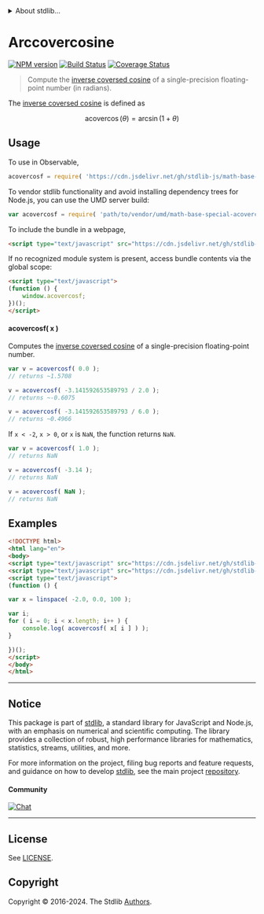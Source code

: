 <!--

@license Apache-2.0

Copyright (c) 2024 The Stdlib Authors.

Licensed under the Apache License, Version 2.0 (the "License");
you may not use this file except in compliance with the License.
You may obtain a copy of the License at

   http://www.apache.org/licenses/LICENSE-2.0

Unless required by applicable law or agreed to in writing, software
distributed under the License is distributed on an "AS IS" BASIS,
WITHOUT WARRANTIES OR CONDITIONS OF ANY KIND, either express or implied.
See the License for the specific language governing permissions and
limitations under the License.

-->


<details>
  <summary>
    About stdlib...
  </summary>
  <p>We believe in a future in which the web is a preferred environment for numerical computation. To help realize this future, we've built stdlib. stdlib is a standard library, with an emphasis on numerical and scientific computation, written in JavaScript (and C) for execution in browsers and in Node.js.</p>
  <p>The library is fully decomposable, being architected in such a way that you can swap out and mix and match APIs and functionality to cater to your exact preferences and use cases.</p>
  <p>When you use stdlib, you can be absolutely certain that you are using the most thorough, rigorous, well-written, studied, documented, tested, measured, and high-quality code out there.</p>
  <p>To join us in bringing numerical computing to the web, get started by checking us out on <a href="https://github.com/stdlib-js/stdlib">GitHub</a>, and please consider <a href="https://opencollective.com/stdlib">financially supporting stdlib</a>. We greatly appreciate your continued support!</p>
</details>

# Arccovercosine

[![NPM version][npm-image]][npm-url] [![Build Status][test-image]][test-url] [![Coverage Status][coverage-image]][coverage-url] <!-- [![dependencies][dependencies-image]][dependencies-url] -->

> Compute the [inverse coversed cosine][inverse-coversed-cosine] of a single-precision floating-point number (in radians).

<section class="intro">

The [inverse coversed cosine][inverse-coversed-cosine] is defined as

<!-- <equation class="equation" label="eq:arccovercosine" align="center" raw="\operatorname{acovercos}(\theta) = \arcsin(1+\theta)" alt="Inverse coversed cosine."> -->

```math
\mathop{\mathrm{acovercos}}(\theta) = \arcsin(1+\theta)
```

<!-- </equation> -->

</section>

<!-- /.intro -->



<section class="usage">

## Usage

To use in Observable,

```javascript
acovercosf = require( 'https://cdn.jsdelivr.net/gh/stdlib-js/math-base-special-acovercosf@umd/browser.js' )
```

To vendor stdlib functionality and avoid installing dependency trees for Node.js, you can use the UMD server build:

```javascript
var acovercosf = require( 'path/to/vendor/umd/math-base-special-acovercosf/index.js' )
```

To include the bundle in a webpage,

```html
<script type="text/javascript" src="https://cdn.jsdelivr.net/gh/stdlib-js/math-base-special-acovercosf@umd/browser.js"></script>
```

If no recognized module system is present, access bundle contents via the global scope:

```html
<script type="text/javascript">
(function () {
    window.acovercosf;
})();
</script>
```

#### acovercosf( x )

Computes the [inverse coversed cosine][inverse-coversed-cosine] of a single-precision floating-point number.

```javascript
var v = acovercosf( 0.0 );
// returns ~1.5708

v = acovercosf( -3.141592653589793 / 2.0 );
// returns ~-0.6075

v = acovercosf( -3.141592653589793 / 6.0 );
// returns ~0.4966
```

If `x < -2`, `x > 0`, or `x` is `NaN`, the function returns `NaN`.

```javascript
var v = acovercosf( 1.0 );
// returns NaN

v = acovercosf( -3.14 );
// returns NaN

v = acovercosf( NaN );
// returns NaN
```

</section>

<!-- /.usage -->

<section class="examples">

## Examples

<!-- eslint no-undef: "error" -->

```html
<!DOCTYPE html>
<html lang="en">
<body>
<script type="text/javascript" src="https://cdn.jsdelivr.net/gh/stdlib-js/array-base-linspace@umd/browser.js"></script>
<script type="text/javascript" src="https://cdn.jsdelivr.net/gh/stdlib-js/math-base-special-acovercosf@umd/browser.js"></script>
<script type="text/javascript">
(function () {

var x = linspace( -2.0, 0.0, 100 );

var i;
for ( i = 0; i < x.length; i++ ) {
    console.log( acovercosf( x[ i ] ) );
}

})();
</script>
</body>
</html>
```

</section>

<!-- /.examples -->

<!-- C interface documentation. -->



<!-- Section for related `stdlib` packages. Do not manually edit this section, as it is automatically populated. -->

<section class="related">

</section>

<!-- /.related -->

<!-- Section for all links. Make sure to keep an empty line after the `section` element and another before the `/section` close. -->


<section class="main-repo" >

* * *

## Notice

This package is part of [stdlib][stdlib], a standard library for JavaScript and Node.js, with an emphasis on numerical and scientific computing. The library provides a collection of robust, high performance libraries for mathematics, statistics, streams, utilities, and more.

For more information on the project, filing bug reports and feature requests, and guidance on how to develop [stdlib][stdlib], see the main project [repository][stdlib].

#### Community

[![Chat][chat-image]][chat-url]

---

## License

See [LICENSE][stdlib-license].


## Copyright

Copyright &copy; 2016-2024. The Stdlib [Authors][stdlib-authors].

</section>

<!-- /.stdlib -->

<!-- Section for all links. Make sure to keep an empty line after the `section` element and another before the `/section` close. -->

<section class="links">

[npm-image]: http://img.shields.io/npm/v/@stdlib/math-base-special-acovercosf.svg
[npm-url]: https://npmjs.org/package/@stdlib/math-base-special-acovercosf

[test-image]: https://github.com/stdlib-js/math-base-special-acovercosf/actions/workflows/test.yml/badge.svg?branch=main
[test-url]: https://github.com/stdlib-js/math-base-special-acovercosf/actions/workflows/test.yml?query=branch:main

[coverage-image]: https://img.shields.io/codecov/c/github/stdlib-js/math-base-special-acovercosf/main.svg
[coverage-url]: https://codecov.io/github/stdlib-js/math-base-special-acovercosf?branch=main

<!--

[dependencies-image]: https://img.shields.io/david/stdlib-js/math-base-special-acovercosf.svg
[dependencies-url]: https://david-dm.org/stdlib-js/math-base-special-acovercosf/main

-->

[chat-image]: https://img.shields.io/gitter/room/stdlib-js/stdlib.svg
[chat-url]: https://app.gitter.im/#/room/#stdlib-js_stdlib:gitter.im

[stdlib]: https://github.com/stdlib-js/stdlib

[stdlib-authors]: https://github.com/stdlib-js/stdlib/graphs/contributors

[umd]: https://github.com/umdjs/umd
[es-module]: https://developer.mozilla.org/en-US/docs/Web/JavaScript/Guide/Modules

[deno-url]: https://github.com/stdlib-js/math-base-special-acovercosf/tree/deno
[deno-readme]: https://github.com/stdlib-js/math-base-special-acovercosf/blob/deno/README.md
[umd-url]: https://github.com/stdlib-js/math-base-special-acovercosf/tree/umd
[umd-readme]: https://github.com/stdlib-js/math-base-special-acovercosf/blob/umd/README.md
[esm-url]: https://github.com/stdlib-js/math-base-special-acovercosf/tree/esm
[esm-readme]: https://github.com/stdlib-js/math-base-special-acovercosf/blob/esm/README.md
[branches-url]: https://github.com/stdlib-js/math-base-special-acovercosf/blob/main/branches.md

[stdlib-license]: https://raw.githubusercontent.com/stdlib-js/math-base-special-acovercosf/main/LICENSE

[inverse-coversed-cosine]: https://en.wikipedia.org/wiki/Versine

<!-- <related-links> -->

<!-- </related-links> -->

</section>

<!-- /.links -->
